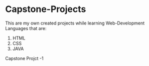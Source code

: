 # Capstone-Projects

This are my own created projects while learning Web-Development Languages that are:
1. HTML
2. CSS
3. JAVA

<!DOCTYPE html>
<html lang="en">
<head>
    <meta charset="UTF-8">
    <meta name="viewport" content="width=device-width, initial-scale=1.0">
    <title>Capstone Project</title>
</head>
<body>
  <a href:"https://github.com/BOLLOJU-VISWA/Capstone-Projects-WebDevelopment/tree/main/01.My-Resume">Capstone Projct -1</a>
</body>
</html>
